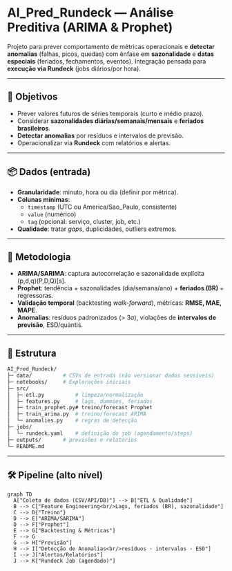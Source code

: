 # AI_Pred_Rundeck — Análise Preditiva (ARIMA & Prophet)

Projeto para prever comportamento de métricas operacionais e **detectar anomalias** (falhas, picos, quedas) com ênfase em **sazonalidade** e **datas especiais** (feriados, fechamentos, eventos). Integração pensada para **execução via Rundeck** (jobs diários/por hora).

---

## 🎯 Objetivos
- Prever valores futuros de séries temporais (curto e médio prazo).
- Considerar **sazonalidades diárias/semanais/mensais** e **feriados brasileiros**.
- **Detectar anomalias** por resíduos e intervalos de previsão.
- Operacionalizar via **Rundeck** com relatórios e alertas.

---

## 📦 Dados (entrada)
- **Granularidade**: minuto, hora ou dia (definir por métrica).
- **Colunas mínimas**:  
  - `timestamp` (UTC ou America/Sao_Paulo, consistente)  
  - `value` (numérico)  
  - `tag` (opcional: serviço, cluster, job, etc.)
- **Qualidade**: tratar *gaps*, duplicidades, outliers extremos.

---

## 🧪 Metodologia
- **ARIMA/SARIMA**: captura autocorrelação e sazonalidade explícita (p,d,q)(P,D,Q)[s].
- **Prophet**: tendência + sazonalidades (dia/semana/ano) + **feriados (BR)** + regressoras.
- **Validação temporal** (backtesting *walk-forward*), métricas: **RMSE, MAE, MAPE**.
- **Anomalias**: resíduos padronizados (> 3σ), violações de **intervalos de previsão**, ESD/quantis.

---

## 🧰 Estrutura
```bash
AI_Pred_Rundeck/
├─ data/          # CSVs de entrada (não versionar dados sensíveis)
├─ notebooks/     # Explorações iniciais
├─ src/
│  ├─ etl.py          # limpeza/normalização
│  ├─ features.py     # lags, dummies, feriados
│  ├─ train_prophet.py# treino/forecast Prophet
│  ├─ train_arima.py  # treino/forecast ARIMA
│  └─ anomalies.py    # regras de detecção
├─ jobs/
│  └─ rundeck.yaml    # definição do job (agendamento/steps)
├─ outputs/       # previsões e relatórios
└─ README.md
```
---

## 🛠️ Pipeline (alto nível)

```mermaid
graph TD
  A["Coleta de dados (CSV/API/DB)"] --> B["ETL & Qualidade"]
  B --> C["Feature Engineering<br/>Lags, feriados (BR), sazonalidade"]
  C --> D{"Treino"}
  D --> E["ARIMA/SARIMA"]
  D --> F["Prophet"]
  E --> G["Backtesting & Métricas"]
  F --> G
  G --> H["Previsão"]
  H --> I["Detecção de Anomalias<br/>resíduos · intervalos · ESD"]
  I --> J["Alertas/Relatórios"]
  J --> K["Rundeck Job (agendado)"]
